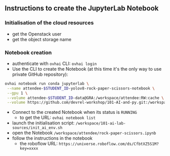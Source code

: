 ## Instructions to create the JupyterLab Notebook

### Initialisation of the cloud resources

  - get the Openstack user
  - get the object storage name

### Notebook creation

  - authenticate with `ovhai` CLI: `ovhai login`
  - Use the CLI to create the Notebook (at this time it's the only way to use private GitHub repository):
```bash
ovhai notebook run conda jupyterlab \
 --name attendee-$STUDENT_ID-yolov8-rock-paper-scissors-notebook \
 --gpu 1 \
 --volume attendee-$STUDENT_ID-data@GRA:/workspace/attendee:RW:cache \
 --volume https://github.com/devrel-workshop/101-AI-and-py.git:/workspace/101-ai-lab-sources:RO
```
  - Connect to the created Notebook when its status is `RUNNING`
    - to get the URL: `ovhai notebook list`
  - launch the initialisation script: `/workspace/101-ai-lab-sources/init_ai_env.sh`
  - open the Notebook `/workspace/attendee/rock-paper-scissors.ipynb`
  - follow the instructions in the notebook
    - the roboflow URL: `https://universe.roboflow.com/ds/CfbtXZ5S1M?key=xxxx`